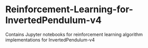 # Reinforcement-Learning-for-InvertedPendulum-v4
Contains Jupyter notebooks for reinforcement learning algorithm implementations for InvertedPendulum-v4
